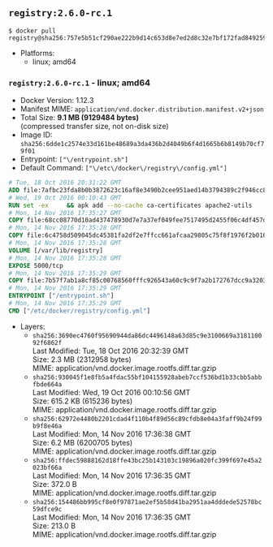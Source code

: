 ## `registry:2.6.0-rc.1`

```console
$ docker pull registry@sha256:757e5b51cf290ae222b9d14c653d8e7ed2d8c32e7bf172fad8492590fd5c6beb
```

-	Platforms:
	-	linux; amd64

### `registry:2.6.0-rc.1` - linux; amd64

-	Docker Version: 1.12.3
-	Manifest MIME: `application/vnd.docker.distribution.manifest.v2+json`
-	Total Size: **9.1 MB (9129484 bytes)**  
	(compressed transfer size, not on-disk size)
-	Image ID: `sha256:6dde1c2574e33d161be48689a3da436b2d4049b6f4d1665b6b8149b70cf79f01`
-	Entrypoint: `["\/entrypoint.sh"]`
-	Default Command: `["\/etc\/docker\/registry\/config.yml"]`

```dockerfile
# Tue, 18 Oct 2016 20:31:22 GMT
ADD file:7afbc23fda8b0b3872623c16af8e3490b2cee951aed14b3794389c2f946cc8c7 in / 
# Wed, 19 Oct 2016 00:10:43 GMT
RUN set -ex     && apk add --no-cache ca-certificates apache2-utils
# Mon, 14 Nov 2016 17:35:27 GMT
COPY file:68cc08770d10ad437478930d7e7a37ef049fee7517495d2455f06c4df457d4da in /bin/registry 
# Mon, 14 Nov 2016 17:35:28 GMT
COPY file:6c4758d509045dc45381fa2df2e7ffcc661afcaa29805c75f8f1976f2b016db8 in /etc/docker/registry/config.yml 
# Mon, 14 Nov 2016 17:35:28 GMT
VOLUME [/var/lib/registry]
# Mon, 14 Nov 2016 17:35:28 GMT
EXPOSE 5000/tcp
# Mon, 14 Nov 2016 17:35:29 GMT
COPY file:7b57f7ab1a8cf85c00768560fffc926543a60c9c9f7a2b172767dcc9a3203394 in /entrypoint.sh 
# Mon, 14 Nov 2016 17:35:29 GMT
ENTRYPOINT ["/entrypoint.sh"]
# Mon, 14 Nov 2016 17:35:29 GMT
CMD ["/etc/docker/registry/config.yml"]
```

-	Layers:
	-	`sha256:3690ec4760f95690944da86dc4496148a63d85c9e3100669a318110092f6862f`  
		Last Modified: Tue, 18 Oct 2016 20:32:39 GMT  
		Size: 2.3 MB (2312958 bytes)  
		MIME: application/vnd.docker.image.rootfs.diff.tar.gzip
	-	`sha256:930045f1e8fb5a4fdac55bf104155928abeb7ccf536bd1b33cbb5abbfbde664a`  
		Last Modified: Wed, 19 Oct 2016 00:10:56 GMT  
		Size: 615.2 KB (615236 bytes)  
		MIME: application/vnd.docker.image.rootfs.diff.tar.gzip
	-	`sha256:62972e4480b2201cdad4f110b4f89d56c89cfdb8e04a3faff9b24f99b9f8e46a`  
		Last Modified: Mon, 14 Nov 2016 17:36:38 GMT  
		Size: 6.2 MB (6200705 bytes)  
		MIME: application/vnd.docker.image.rootfs.diff.tar.gzip
	-	`sha256:ffdec59888162d18ffe43bc25b143103c19896a020fc399f697e45a2023bf66a`  
		Last Modified: Mon, 14 Nov 2016 17:36:35 GMT  
		Size: 372.0 B  
		MIME: application/vnd.docker.image.rootfs.diff.tar.gzip
	-	`sha256:154486bb995cf8e0f97871ae2ef5b58d41ba2951aa4dddede52578bc59dfce9c`  
		Last Modified: Mon, 14 Nov 2016 17:36:35 GMT  
		Size: 213.0 B  
		MIME: application/vnd.docker.image.rootfs.diff.tar.gzip

